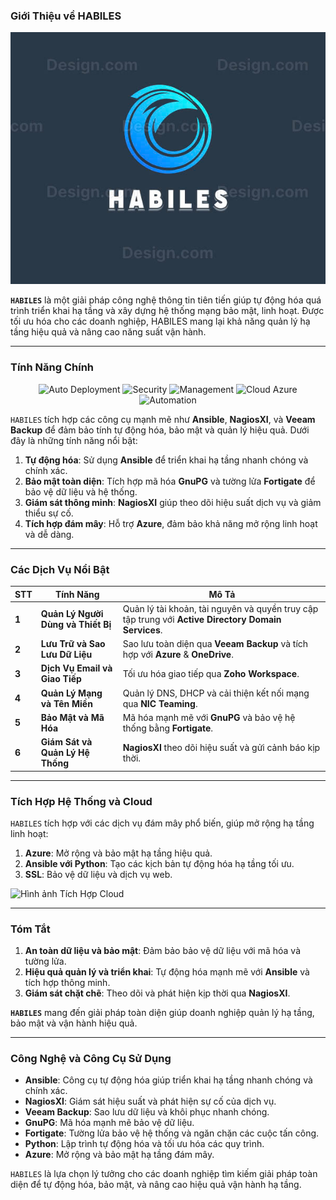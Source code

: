 ### **Giới Thiệu về HABILES**

![Hình ảnh](https://github.com/Nem0T03/Company_Habliles/blob/main/Picture/z6123567056624_c1411d37b1990a17a94468bf4118df54.jpg)

**`HABILES`** là một giải pháp công nghệ thông tin tiên tiến giúp tự động hóa quá trình triển khai hạ tầng và xây dựng hệ thống mạng bảo mật, linh hoạt. Được tối ưu hóa cho các doanh nghiệp, HABILES mang lại khả năng quản lý hạ tầng hiệu quả và nâng cao năng suất vận hành.

---

### **Tính Năng Chính**

<p align="center">
  <img src="https://img.shields.io/badge/Auto_deployment-orange?style=for-the-badge&logo=ansible&logoColor=white" alt="Auto Deployment">
  <img src="https://img.shields.io/badge/Security-green?style=for-the-badge&logo=security&logoColor=white" alt="Security">
  <img src="https://img.shields.io/badge/Management-Blue?style=for-the-badge&logo=management&logoColor=white" alt="Management">
  <img src="https://img.shields.io/badge/Cloud_Azure-blue?style=for-the-badge&logo=microsoft-azure&logoColor=white" alt="Cloud Azure">
  <img src="https://img.shields.io/badge/Automation-yellow?style=for-the-badge&logo=python&logoColor=white" alt="Automation">
</p>

`HABILES` tích hợp các công cụ mạnh mẽ như **Ansible**, **NagiosXI**, và **Veeam Backup** để đảm bảo tính tự động hóa, bảo mật và quản lý hiệu quả. Dưới đây là những tính năng nổi bật:

1. **Tự động hóa**: Sử dụng **Ansible** để triển khai hạ tầng nhanh chóng và chính xác.
2. **Bảo mật toàn diện**: Tích hợp mã hóa **GnuPG** và tường lửa **Fortigate** để bảo vệ dữ liệu và hệ thống.
3. **Giám sát thông minh**: **NagiosXI** giúp theo dõi hiệu suất dịch vụ và giảm thiểu sự cố.
4. **Tích hợp đám mây**: Hỗ trợ **Azure**, đảm bảo khả năng mở rộng linh hoạt và dễ dàng.

---

### **Các Dịch Vụ Nổi Bật**

| **STT** | **Tính Năng**                         | **Mô Tả**                                                                                         |
|---------|---------------------------------------|--------------------------------------------------------------------------------------------------|
| **1**   | **Quản Lý Người Dùng và Thiết Bị**     | Quản lý tài khoản, tài nguyên và quyền truy cập tập trung với **Active Directory Domain Services**. |
| **2**   | **Lưu Trữ và Sao Lưu Dữ Liệu**        | Sao lưu toàn diện qua **Veeam Backup** và tích hợp với **Azure** & **OneDrive**.                |
| **3**   | **Dịch Vụ Email và Giao Tiếp**         | Tối ưu hóa giao tiếp qua **Zoho Workspace**.                                                     |
| **4**   | **Quản Lý Mạng và Tên Miền**           | Quản lý DNS, DHCP và cải thiện kết nối mạng qua **NIC Teaming**.                                 |
| **5**   | **Bảo Mật và Mã Hóa**                  | Mã hóa mạnh mẽ với **GnuPG** và bảo vệ hệ thống bằng **Fortigate**.                              |
| **6**   | **Giám Sát và Quản Lý Hệ Thống**       | **NagiosXI** theo dõi hiệu suất và gửi cảnh báo kịp thời.                                         |

---

### **Tích Hợp Hệ Thống và Cloud**

`HABILES` tích hợp với các dịch vụ đám mây phổ biến, giúp mở rộng hạ tầng linh hoạt:

1. **Azure**: Mở rộng và bảo mật hạ tầng hiệu quả.
2. **Ansible với Python**: Tạo các kịch bản tự động hóa hạ tầng tối ưu.
3. **SSL**: Bảo vệ dữ liệu và dịch vụ web.

![Hình ảnh Tích Hợp Cloud](https://github.com/Nem0T03/Company_Habliles/blob/main/Picture/Bi%E1%BB%83u%20%C4%91%E1%BB%93%20kh%C3%B4ng%20c%C3%B3%20ti%C3%AAu%20%C4%91%E1%BB%81.drawio%20(16).drawio%20(3).png)

---

### **Tóm Tắt**

1. **An toàn dữ liệu và bảo mật**: Đảm bảo bảo vệ dữ liệu với mã hóa và tường lửa.
2. **Hiệu quả quản lý và triển khai**: Tự động hóa mạnh mẽ với **Ansible** và tích hợp thông minh.
3. **Giám sát chặt chẽ**: Theo dõi và phát hiện kịp thời qua **NagiosXI**.

**`HABILES`** mang đến giải pháp toàn diện giúp doanh nghiệp quản lý hạ tầng, bảo mật và vận hành hiệu quả.

---

### **Công Nghệ và Công Cụ Sử Dụng**
- **Ansible**: Công cụ tự động hóa giúp triển khai hạ tầng nhanh chóng và chính xác.
- **NagiosXI**: Giám sát hiệu suất và phát hiện sự cố của dịch vụ.
- **Veeam Backup**: Sao lưu dữ liệu và khôi phục nhanh chóng.
- **GnuPG**: Mã hóa mạnh mẽ bảo vệ dữ liệu.
- **Fortigate**: Tường lửa bảo vệ hệ thống và ngăn chặn các cuộc tấn công.
- **Python**: Lập trình tự động hóa và tối ưu hóa các quy trình.
- **Azure**: Mở rộng và bảo mật hạ tầng đám mây. 

`HABILES` là lựa chọn lý tưởng cho các doanh nghiệp tìm kiếm giải pháp toàn diện để tự động hóa, bảo mật, và nâng cao hiệu quả vận hành hạ tầng.
